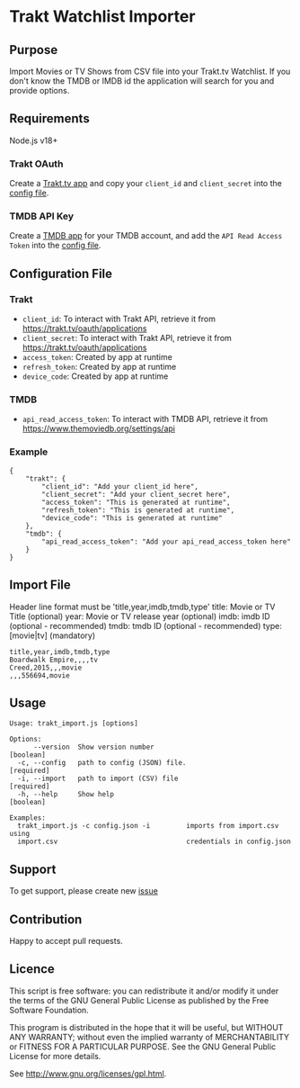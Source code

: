 # Trakt Watchlist Importer

## Purpose
Import Movies or TV Shows from CSV file into your Trakt.tv Watchlist.
If you don't know the TMDB or IMDB id the application will search for you and provide options.

## Requirements
Node.js v18+

### Trakt OAuth
Create a [Trakt.tv app](https://trakt.tv/oauth/applications) and copy your ``client_id`` and ``client_secret`` into the [config file](#trakt).

### TMDB API Key
Create a [TMDB app](https://www.themoviedb.org/settings/api) for your TMDB account, and add the ``API Read Access Token`` into the [config file](#tmdb).

## Configuration File

### Trakt 
 * ``client_id``: To interact with Trakt API, retrieve it from https://trakt.tv/oauth/applications 
 * ``client_secret``: To interact with Trakt API, retrieve it from  https://trakt.tv/oauth/applications
 * ``access_token``: Created by app at runtime
 * ``refresh_token``: Created by app at runtime
 * ``device_code``: Created by app at runtime

### TMDB
 * ``api_read_access_token``: To interact with TMDB API, retrieve it from https://www.themoviedb.org/settings/api

### Example
```
{
    "trakt": {
        "client_id": "Add your client_id here",
        "client_secret": "Add your client_secret here",
        "access_token": "This is generated at runtime",
        "refresh_token": "This is generated at runtime",
        "device_code": "This is generated at runtime"
    },
    "tmdb": {
        "api_read_access_token": "Add your api_read_access_token here"
    }
}
```

## Import File
Header line format must be 'title,year,imdb,tmdb,type'
title: Movie or TV Title (optional)
year: Movie or TV release year (optional)
imdb: imdb ID (optional - recommended)
tmdb: tmdb ID (optional - recommended)
type: [movie|tv] (mandatory)
```
title,year,imdb,tmdb,type
Boardwalk Empire,,,,tv
Creed,2015,,,movie
,,,556694,movie
```

## Usage
```text
Usage: trakt_import.js [options]

Options:
      --version  Show version number                                   [boolean]
  -c, --config   path to config (JSON) file.                          [required]
  -i, --import   path to import (CSV) file                            [required]
  -h, --help     Show help                                             [boolean]

Examples:
  trakt_import.js -c config.json -i         imports from import.csv using
  import.csv                                credentials in config.json
```

## Support
To get support, please create new [issue](https://github.com/MalachiMcintosh/traktImporter/issues)

## Contribution
Happy to accept pull requests.

## Licence
This script is free software:  you can redistribute it and/or  modify  it under  the  terms  of the  GNU  General  Public License  as published by the Free Software Foundation.

This program is distributed in the hope  that it will be  useful, but WITHOUT ANY WARRANTY; without even the  implied warranty of MERCHANTABILITY or FITNESS FOR A PARTICULAR PURPOSE. See the GNU General Public License for more details.

See <http://www.gnu.org/licenses/gpl.html>.
